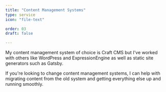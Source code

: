 ```yaml
---
title: "Content Management Systems"
type: service
icon: "file-text"

order: 03
draft: false

---
```


My content management system of choice is Craft CMS but I've worked with others like WordPress and ExpressionEngine as well as static site generators such as Gatsby.

If you're looking to change content management systems, I can help with migrating content from the old system and getting everything else up and running smoothly.
